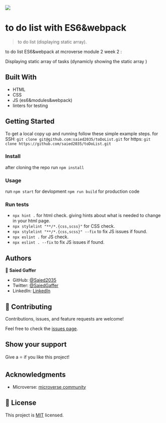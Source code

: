 ![](https://img.shields.io/badge/Microverse-blueviolet)

# to do list with ES6&webpack

> to do list (displaying static array).


 to do list ES6&webpack at mcroverse module 2 week 2 :

 Displaying static array of tasks (dynamicly showing the static array )

## Built With

- HTML
- CSS
- JS (es6&modules&webpack)
- linters for testing



## Getting Started


To get a local copy up and running follow these simple example steps.
for SSH:
`git clone git@github.com:saied2035/toDoList.git`
for https:
`git clone https://github.com/saied2035/toDoList.git`
### Install
 
 after cloning the repo run 
 `npm install`



### Usage
   run 
 `npm start` for devlopment
 `npm run build` for production code
### Run tests
   - `npx hint .` for html check. giving hints about what is needed to change in your html page.
   - `npx stylelint "**/*.{css,scss}"` for CSS check.
   - `npx stylelint "**/*.{css,scss}" --fix` to fix JS issues if found.
   - `npx eslint .` for JS check.
   - `npx eslint . --fix` to fix JS issues if found.

## Authors

👤 **Saied Gaffer**

- GitHub: [@Saied2035](https://github.com/AckonSamuel)
- Twitter: [@SaiedGaffer](https://twitter.com/AckonSamuel)
- LinkedIn: [LinkedIn](https://www.linkedin.com/in/samuel-ackon-882717190/)

## 🤝 Contributing

Contributions, issues, and feature requests are welcome!

Feel free to check the [issues page](https://github.com/AckonSamuel/awesome-books/issues).

## Show your support

Give a ⭐️ if you like this project!

## Acknowledgments

- Microverse: [microverse community](https://github.com/microverseinc)

## 📝 License

This project is [MIT](./MIT.md) licensed.